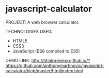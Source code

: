 # javascript-calculator
PROJECT: A web browser calculator.

TECHNOLOGIES USED:
- HTML5
- CSS3
- JavaScript (ES6 compiled to ES5)

DEMO LINK: http://htmlpreview.github.io/?https://github.com/anthonymartinovic/javascript-calculator/blob/master/html/index.html
